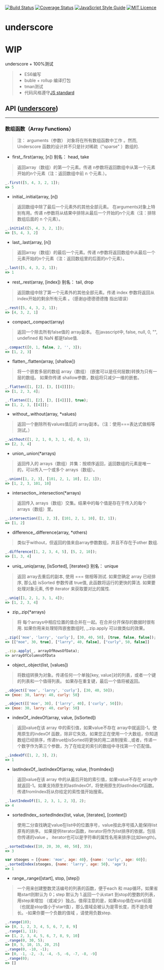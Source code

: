 [![Build Status](https://travis-ci.org/Aladdin-ADD/underscore.svg?branch=master)](https://travis-ci.org/Aladdin-ADD/underscore)
[![Coverage Status](https://coveralls.io/repos/github/Aladdin-ADD/underscore/badge.svg?branch=master)](https://coveralls.io/github/Aladdin-ADD/underscore?branch=master)
[![JavaScript Style Guide](https://img.shields.io/badge/code%20style-standard-brightgreen.svg)](http://standardjs.com/)
[![MIT Licence](https://badges.frapsoft.com/os/mit/mit.svg)](https://opensource.org/licenses/mit-license.php)   
# underscore
**WIP**
===
underscore + 100%测试

> + ES6编写
> + buble + rollup 编译打包
> + tman测试
> + 代码风格遵守[JS standard](http://standardjs.com/)

## API ([underscore](http://underscorejs.org/))
---
### 数组函数（Array Functions）

> 注： arguments（参数） 对象将在所有数组函数中工作 。然而, Underscore 函数的设计并不只是针对稀疏（"sparse" ）数组的.

+ first_.first(array, [n]) 别名： head, take

> 返回array（数组）的第一个元素。传递 n参数将返回数组中从第一个元素开始的n个元素（注：返回数组中前 n 个元素.）。
```js
_.first([5, 4, 3, 2, 1]);
=> 5
```

+ initial_.initial(array, [n]) 

> 返回数组中除了最后一个元素外的其他全部元素。 在arguments对象上特别有用。传递 n参数将从结果中排除从最后一个开始的n个元素（注：排除数组后面的 n 个元素）。

```js
_.initial([5, 4, 3, 2, 1]);
=> [5, 4, 3, 2]
```

+ last_.last(array, [n])

> 返回array（数组）的最后一个元素。传递 n参数将返回数组中从最后一个元素开始的n个元素（注：返回数组里的后面的n个元素）。

```js
_.last([5, 4, 3, 2, 1]);
=> 1
```

+ rest_.rest(array, [index]) 别名： tail, drop

> 返回数组中除了第一个元素外的其他全部元素。传递 index 参数将返回从index开始的剩余所有元素 。（感谢@德德德德撸 指出错误）

```js
_.rest([5, 4, 3, 2, 1]);
=> [4, 3, 2, 1]
```

+ compact_.compact(array)

> 返回一个除去所有false值的 array副本。 在javascript中, false, null, 0, "", undefined 和 NaN 都是false值.

```js
_.compact([0, 1, false, 2, '', 3]);
=> [1, 2, 3]
```

+ flatten_.flatten(array, [shallow]) 

> 将一个嵌套多层的数组 array（数组） (嵌套可以是任何层数)转换为只有一层的数组。 如果你传递 shallow参数，数组将只减少一维的嵌套。

```js
_.flatten([1, [2], [3, [[4]]]]);
=> [1, 2, 3, 4];

_.flatten([1, [2], [3, [[4]]]], true);
=> [1, 2, 3, [[4]]];
```

+ without_.without(array, *values)

> 返回一个删除所有values值后的 array副本。（注：使用===表达式做相等测试。）

```js
_.without([1, 2, 1, 0, 3, 1, 4], 0, 1);
=> [2, 3, 4]
```

+ union_.union(*arrays)

> 返回传入的 arrays（数组）并集：按顺序返回，返回数组的元素是唯一的，可以传入一个或多个 arrays（数组）。

```js
_.union([1, 2, 3], [101, 2, 1, 10], [2, 1]);
=> [1, 2, 3, 101, 10]
```

+ intersection_.intersection(*arrays) 

> 返回传入 arrays（数组）交集。结果中的每个值是存在于传入的每个arrays（数组）里。

```js
_.intersection([1, 2, 3], [101, 2, 1, 10], [2, 1]);
=> [1, 2]
```

+ difference_.difference(array, *others) 

> 类似于without，但返回的值来自array参数数组，并且不存在于other 数组.

```js
_.difference([1, 2, 3, 4, 5], [5, 2, 10]);
=> [1, 3, 4]
```

+ uniq_.uniq(array, [isSorted], [iteratee]) 别名： unique 

> 返回 array去重后的副本, 使用 === 做相等测试. 如果您确定 array 已经排序, 那么给 isSorted 参数传递 true值, 此函数将运行的更快的算法. 如果要处理对象元素, 传参 iterator 来获取要对比的属性.

```js
_.uniq([1, 2, 1, 3, 1, 4]);
=> [1, 2, 3, 4]
```

+ zip_.zip(*arrays) 

> 将 每个arrays中相应位置的值合并在一起。在合并分开保存的数据时很有用. 如果你用来处理矩阵嵌套数组时, _.zip.apply 可以做类似的效果。

```js
_.zip(['moe', 'larry', 'curly'], [30, 40, 50], [true, false, false]);
=> [["moe", 30, true], ["larry", 40, false], ["curly", 50, false]]

_.zip.apply(_, arrayOfRowsOfData);
=> arrayOfColumnsOfData
```

+ object_.object(list, [values]) 

> 将数组转换为对象。传递任何一个单独[key, value]对的列表，或者一个键的列表和一个值得列表。 如果存在重复键，最后一个值将被返回。

```js
_.object(['moe', 'larry', 'curly'], [30, 40, 50]);
=> {moe: 30, larry: 40, curly: 50}

_.object([['moe', 30], ['larry', 40], ['curly', 50]]);
=> {moe: 30, larry: 40, curly: 50}
```

+ indexOf_.indexOf(array, value, [isSorted]) 

> 返回value在该 array 中的索引值，如果value不存在 array中就返回-1。使用原生的indexOf 函数，除非它失效。如果您正在使用一个大数组，你知道数组已经排序，传递true给isSorted将更快的用二进制搜索..,或者，传递一个数字作为第三个参数，为了在给定的索引的数组中寻找第一个匹配值。

```js
_.indexOf([1, 2, 3], 2);
=> 1
```

+ lastIndexOf_.lastIndexOf(array, value, [fromIndex]) 

> 返回value在该 array 中的从最后开始的索引值，如果value不存在 array中就返回-1。如果支持原生的lastIndexOf，将使用原生的lastIndexOf函数。 传递fromIndex将从你给定的索性值开始搜索。

```js
_.lastIndexOf([1, 2, 3, 1, 2, 3], 2);
=> 4
```

+ sortedIndex_.sortedIndex(list, value, [iteratee], [context]) 

> 使用二分查找确定value在list中的位置序号，value按此序号插入能保持list原有的排序。 如果提供iterator函数，iterator将作为list排序的依据，包括你传递的value 。 iterator也可以是字符串的属性名用来排序(比如length)。

```js
_.sortedIndex([10, 20, 30, 40, 50], 35);
=> 3

var stooges = [{name: 'moe', age: 40}, {name: 'curly', age: 60}];
_.sortedIndex(stooges, {name: 'larry', age: 50}, 'age');
=> 1
```

+ range_.range([start], stop, [step])

> 一个用来创建整数灵活编号的列表的函数，便于each 和 map循环。如果省略start则默认为 0；step 默认为 1.返回一个从start 到stop的整数的列表，用step来增加 （或减少）独占。值得注意的是，如果stop值在start前面（也就是stop值小于start值），那么值域会被认为是零长度，而不是负增长。-如果你要一个负数的值域 ，请使用负数step.

```js
_.range(10);
=> [0, 1, 2, 3, 4, 5, 6, 7, 8, 9]
_.range(1, 11);
=> [1, 2, 3, 4, 5, 6, 7, 8, 9, 10]
_.range(0, 30, 5);
=> [0, 5, 10, 15, 20, 25]
_.range(0, -10, -1);
=> [0, -1, -2, -3, -4, -5, -6, -7, -8, -9]
_.range(0);
=> []
```